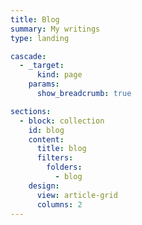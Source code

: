 ```yaml
---
title: Blog
summary: My writings
type: landing

cascade:
  - _target:
      kind: page
    params:
      show_breadcrumb: true

sections:
  - block: collection
    id: blog
    content:
      title: blog
      filters:
        folders:
          - blog
    design:
      view: article-grid
      columns: 2
---
```

